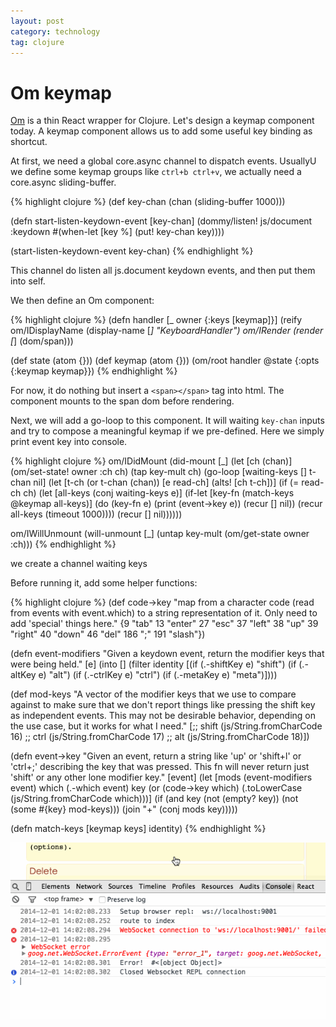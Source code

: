 ```yaml
---
layout: post
category: technology
tag: clojure
---
```


# Om keymap

[Om](https://github.com/swannodette/om) is a thin React wrapper for Clojure.
Let's design a keymap component today.
A keymap component allows us to add some useful key binding as shortcut.

At first, we need a global core.async channel to dispatch events.
UsuallyU we define some keymap groups like `ctrl+b ctrl+v`, we actually need a core.async sliding-buffer.

{% highlight clojure %}
(def key-chan
  (chan (sliding-buffer 1000)))

(defn start-listen-keydown-event [key-chan]
  (dommy/listen! js/document :keydown
    #(when-let [key %]
      (put! key-chan key))))

(start-listen-keydown-event key-chan)
{% endhighlight %}

This channel do listen all js.document keydown events, and then put them into self.

We then define an Om component:

{% highlight clojure %}
(defn handler
  [_ owner {:keys [keymap]}]
  (reify
    om/IDisplayName
    (display-name [_] "KeyboardHandler")
    om/IRender
    (render [_] (dom/span)))

(def state (atom {}))
(def keymap (atom {}))
(om/root handler @state {:opts {:keymap keymap}})
{% endhighlight %}

For now, it do nothing but insert a `<span></span>` tag into html.
The component mounts to the span dom before rendering.

Next, we will add a go-loop to this component.
It will waiting `key-chan` inputs and try to compose a meaningful keymap if we pre-defined.
Here we simply print event key into console.

{% highlight clojure %}
om/IDidMount
(did-mount [_]
  (let [ch (chan)]
    (om/set-state! owner :ch ch)
    (tap key-mult ch)
    (go-loop [waiting-keys []
              t-chan nil]
      (let [t-ch (or t-chan (chan))
            [e read-ch] (alts! [ch t-ch])]
        (if (= read-ch ch)
          (let [all-keys (conj waiting-keys e)]
            (if-let [key-fn (match-keys @keymap all-keys)]
             (do
               (key-fn e)
               (print (event->key e))
               (recur [] nil))
             (recur all-keys (timeout 1000))))
          (recur [] nil))))))

om/IWillUnmount
(will-unmount [_]
  (untap key-mult (om/get-state owner :ch)))
{% endhighlight %}

we create a channel waiting keys

Before running it, add some helper functions:

{% highlight clojure %}
(def code->key
  "map from a character code (read from events with event.which)
  to a string representation of it.
  Only need to add 'special' things here."
  {9 "tab"
  13 "enter"
  27 "esc"
  37 "left"
  38 "up"
  39 "right"
  40 "down"
  46 "del"
  186 ";"
  191 "slash"})

(defn event-modifiers
  "Given a keydown event, return the modifier keys that were being held."
  [e]
  (into [] (filter identity [(if (.-shiftKey e) "shift")
  (if (.-altKey e)   "alt")
  (if (.-ctrlKey e)  "ctrl")
  (if (.-metaKey e)  "meta")])))

(def mod-keys
  "A vector of the modifier keys that we use to compare against to make
  sure that we don't report things like pressing the shift key as independent events.
  This may not be desirable behavior, depending on the use case, but it works for
  what I need."
  [;; shift
  (js/String.fromCharCode 16)
  ;; ctrl
  (js/String.fromCharCode 17)
  ;; alt
  (js/String.fromCharCode 18)])

(defn event->key
  "Given an event, return a string like 'up' or 'shift+l' or 'ctrl+;'
  describing the key that was pressed.
  This fn will never return just 'shift' or any other lone modifier key."
  [event]
  (let [mods (event-modifiers event)
        which (.-which event)
        key (or (code->key which) (.toLowerCase (js/String.fromCharCode which)))]
    (if (and key (not (empty? key)) (not (some #{key} mod-keys)))
      (join "+" (conj mods key)))))

(defn match-keys [keymap keys]
  identity)
{% endhighlight %}

![Om Keyboard](/images/2014/om-keyboard.gif)
